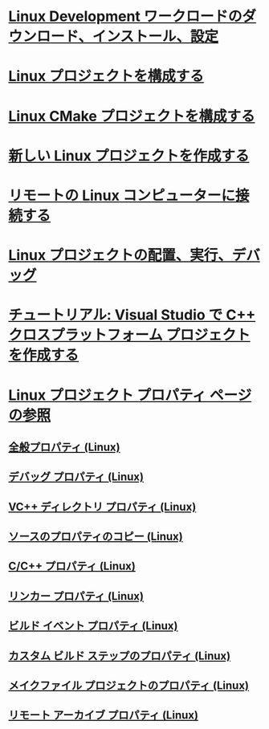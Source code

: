 # [Linux Development ワークロードのダウンロード、インストール、設定](download-install-and-setup-the-linux-development-workload.md)
# [Linux プロジェクトを構成する](configure-a-linux-project.md)
# [Linux CMake プロジェクトを構成する](cmake-linux-project.md)
# [新しい Linux プロジェクトを作成する](create-a-new-linux-project.md)
# [リモートの Linux コンピューターに接続する](connect-to-your-remote-linux-computer.md)
# [Linux プロジェクトの配置、実行、デバッグ](deploy-run-and-debug-your-linux-project.md)
# [チュートリアル: Visual Studio で C++ クロスプラットフォーム プロジェクトを作成する](../ide/get-started-linux-cmake.md)
# [Linux プロジェクト プロパティ ページの参照](prop-pages-linux.md)
## [全般プロパティ (Linux)](prop-pages/general-linux.md)
## [デバッグ プロパティ (Linux)](prop-pages/debugging-linux.md)
## [VC++ ディレクトリ プロパティ (Linux)](prop-pages/directories-linux.md)
## [ソースのプロパティのコピー (Linux)](prop-pages/copy-sources-project.md)
## [C/C++ プロパティ (Linux)](prop-pages/c-cpp-linux.md)
## [リンカー プロパティ (Linux)](prop-pages/linker-linux.md)
## [ビルド イベント プロパティ (Linux)](prop-pages/build-events-linux.md)
## [カスタム ビルド ステップのプロパティ (Linux)](prop-pages/custom-build-step-linux.md)
## [メイクファイル プロジェクトのプロパティ (Linux)](prop-pages/makefile-linux.md)
## [リモート アーカイブ プロパティ (Linux)](prop-pages/remote-ar-linux.md)